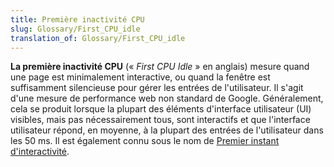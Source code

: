 ```yaml
---
title: Première inactivité CPU
slug: Glossary/First_CPU_idle
translation_of: Glossary/First_CPU_idle
---
```

**La première inactivité CPU** (« _First CPU Idle_ » en anglais) mesure quand une page est minimalement interactive, ou quand la fenêtre est suffisamment silencieuse pour gérer les entrées de l'utilisateur. Il s'agit d'une mesure de performance web non standard de Google. Généralement, cela se produit lorsque la plupart des éléments d'interface utilisateur (UI) visibles, mais pas nécessairement tous, sont interactifs et que l'interface utilisateur répond, en moyenne, à la plupart des entrées de l'utilisateur dans les 50 ms. Il est également connu sous le nom de [Premier instant d'interactivité](/fr/docs/Glossary/First_interactive).
